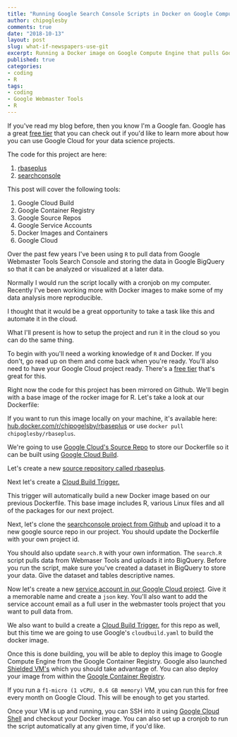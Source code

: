```yaml
---
title: "Running Google Search Console Scripts in Docker on Google Compute Engine"
author: chipoglesby
comments: true
date: "2018-10-13"
layout: post
slug: what-if-newspapers-use-git
excerpt: Running a Docker image on Google Compute Engine that pulls Google Webmaster Tools data and stores it in BigQuery.
published: true
categories:
- coding
- R
tags:
- coding
- Google Webmaster Tools
- R
---
```


If you've read my blog before, then you know I'm a Google fan. Google has a
great [free tier](https://cloud.google.com/free/) that you can check out if
you'd like to learn more about how you can use Google Cloud for your data
science projects.

The code for this project are here:

1. [rbaseplus](https://github.com/chipoglesby/rbaseplus)
2. [searchconsole](https://github.com/chipoglesby/searchconsole)

This post will cover the following tools:

1. Google Cloud Build
2. Google Container Registry
3. Google Source Repos
4. Google Service Accounts
5. Docker Images and Containers
6. Google Cloud

Over the past few years I've been using `R` to pull data from Google Webmaster
Tools Search Console and storing the data in Google BigQuery so that it can
be analyzed or visualized at a later data.

Normally I would run the script locally with a cronjob on my computer. Recently
I've been working more with Docker images to make some of my data analysis
more reproducible.

I thought that it would be a great opportunity to take a task like this and
automate it in the cloud.

What I'll present is how to setup the project and run it in the cloud so you can
do the same thing.

To begin with you'll need a working knowledge of `R` and Docker. If you don't,
go read up on them and come back when you're ready. You'll also need to have
your Google Cloud project ready. There's a
[free tier](https://cloud.google.com/free/) that's great for this.

Right now the code for this project has been mirrored on Github. We'll begin
with a base image of the rocker image for R. Let's take a look at our Dockerfile:

<script src="https://gist-it.appspot.com/github/chipoglesby/rbaseplus/blob/master/Dockerfile"></script>

If you want to run this image locally on your machine, it's available here:
[hub.docker.com/r/chipogelsby/rbaseplus](https://hub.docker.com/r/chipoglesby/rbaseplus/)
or use `docker pull chipoglesby/rbaseplus`.

We're going to use
[Google Cloud's Source Repo](https://source.cloud.google.com/repo/new) to store
our Dockerfile so it can be built using
[Google Cloud Build](https://cloud.google.com/cloud-build/).

Let's create a new
[source repository called rbaseplus](https://source.cloud.google.com/repo/new).

Next let's create a [Cloud Build Trigger.](https://cloud.google.com/cloud-build/docs/running-builds/automate-builds)

This trigger will automatically build a new Docker image based on our previous
Dockerfile. This base image includes R, various Linux files and all of the
packages for our next project.

Next, let's clone the
[searchconsole project from Github](https://github.com/chipoglesby/searchconsole)
and upload it to a new google source repo in our project. You should update the
Dockerfile with your own project id.

<script src="https://gist-it.appspot.com/github/chipoglesby/searchconsole/blob/master/Dockerfile"></script>

You should also update `search.R` with your own information. The `search.R`
script pulls data from Webmaser Tools and uploads it into BigQuery. Before you
run the script, make sure you've created a dataset in BigQuery to store your
data. Give the dataset and tables descriptive names.

<script src="https://gist-it.appspot.com/github/chipoglesby/searchconsole/blob/master/r/searchConsole/code/search.R"></script>

Now let's create a new
[service account in our Google Cloud project](https://cloud.google.com/iam/docs/understanding-service-accounts).
Give it a memorable name and create a `json` key. You'll also want to add the
service account email as a full user in the webmaster tools project that you
want to pull data from.

We also want to build a  create a [Cloud Build Trigger.](https://cloud.google.com/cloud-build/docs/running-builds/automate-builds)
for this repo as well, but this time we are going to use Google's `cloudbuild.yaml`
to build the docker image.

Once this is done building, you will be able to deploy this image to Google
Compute Engine from the Google Container Registry. Google also launched
[Shielded VM's](https://cloud.google.com/shielded-vm/) which you should take
advantage of. You can also deploy your image from within the
[Google Container Registry](https://cloud.google.com/container-registry/).

If you run a `f1-micro (1 vCPU, 0.6 GB memory)` VM, you can run this for free
every month on Google Cloud. This will be enough to get you started.

Once your VM is up and running, you can SSH into it using
[Google Cloud Shell](https://cloud.google.com/shell/docs/) and checkout your
Docker image. You can also set up a cronjob to run the script automatically
at any given time, if you'd like.
